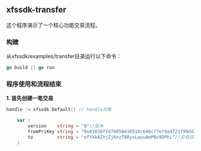 ## xfssdk-transfer

这个程序演示了一个核心功能交易流程。



### 构建

从xfssdk/examples/transfer目录运行以下命令：

```go
go build || go run
```



### 程序使用和流程结束

**1. 首先创建一笔交易**

```go
handle := xfssdk.Default() // handle对象

	var (
		version    string = "0"//版本
		fromPriKey string = "0x01016ffd70850416510c648c77e7dad721f99dd1d016169f0857716981c963eaf885"//from账户的私钥
		to         string = "nfYXkAZVjZjKnz79RyoLauuAmPBv9DPhi"//交易目标地址
	)

```

